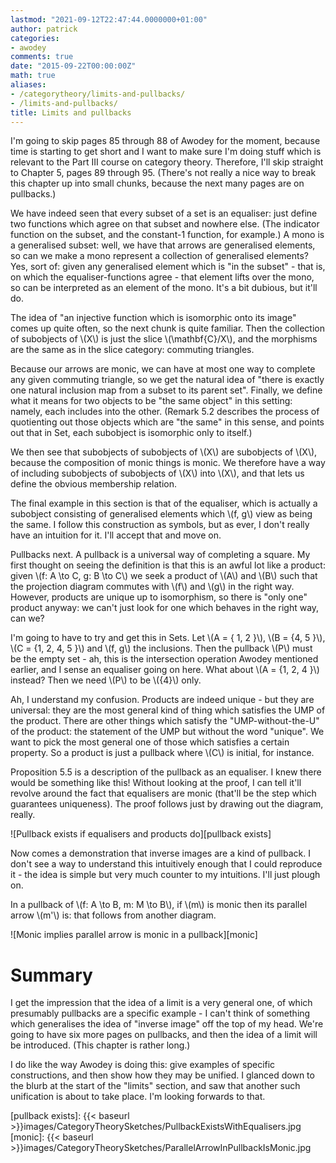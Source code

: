 ```yaml
---
lastmod: "2021-09-12T22:47:44.0000000+01:00"
author: patrick
categories:
- awodey
comments: true
date: "2015-09-22T00:00:00Z"
math: true
aliases:
- /categorytheory/limits-and-pullbacks/
- /limits-and-pullbacks/
title: Limits and pullbacks
---
```


I'm going to skip pages 85 through 88 of Awodey for the moment, because time is starting to get short and I want to make sure I'm doing stuff which is relevant to the Part III course on category theory. Therefore, I'll skip straight to Chapter 5, pages 89 through 95. (There's not really a nice way to break this chapter up into small chunks, because the next many pages are on pullbacks.)

We have indeed seen that every subset of a set is an equaliser: just define two functions which agree on that subset and nowhere else. (The indicator function on the subset, and the constant-1 function, for example.) A mono is a generalised subset: well, we have that arrows are generalised elements, so can we make a mono represent a collection of generalised elements? Yes, sort of: given any generalised element which is "in the subset" - that is, on which the equaliser-functions agree - that element lifts over the mono, so can be interpreted as an element of the mono. It's a bit dubious, but it'll do.

The idea of "an injective function which is isomorphic onto its image" comes up quite often, so the next chunk is quite familiar. Then the collection of subobjects of \\(X\\) is just the slice \\(\mathbf{C}/X\\), and the morphisms are the same as in the slice category: commuting triangles.

Because our arrows are monic, we can have at most one way to complete any given commuting triangle, so we get the natural idea of "there is exactly one natural inclusion map from a subset to its parent set". Finally, we define what it means for two objects to be "the same object" in this setting: namely, each includes into the other. (Remark 5.2 describes the process of quotienting out those objects which are "the same" in this sense, and points out that in Set, each subobject is isomorphic only to itself.)

We then see that subobjects of subobjects of \\(X\\) are subobjects of \\(X\\), because the composition of monic things is monic. We therefore have a way of including subobjects of subobjects of \\(X\\) into \\(X\\), and that lets us define the obvious membership relation.

The final example in this section is that of the equaliser, which is actually a subobject consisting of generalised elements which \\(f, g\\) view as being the same. I follow this construction as symbols, but as ever, I don't really have an intuition for it. I'll accept that and move on.

Pullbacks next. A pullback is a universal way of completing a square. My first thought on seeing the definition is that this is an awful lot like a product: given \\(f: A \to C, g: B \to C\\) we seek a product of \\(A\\) and \\(B\\) such that the projection diagram commutes with \\(f\\) and \\(g\\) in the right way. However, products are unique up to isomorphism, so there is "only one" product anyway: we can't just look for one which behaves in the right way, can we?

I'm going to have to try and get this in Sets. Let \\(A = \{ 1, 2 \}\\), \\(B = \{4, 5 \}\\), \\(C = \{1, 2, 4, 5 \}\\) and \\(f, g\\) the inclusions. Then the pullback \\(P\\) must be the empty set - ah, this is the intersection operation Awodey mentioned earlier, and I sense an equaliser going on here. What about \\(A = \{1, 2, 4 \}\\) instead? Then we need \\(P\\) to be \\(\{4\}\\) only.

Ah, I understand my confusion. Products are indeed unique - but they are universal: they are the most general kind of thing which satisfies the UMP of the product. There are other things which satisfy the "UMP-without-the-U" of the product: the statement of the UMP but without the word "unique". We want to pick the most general one of those which satisfies a certain property. So a product is just a pullback where \\(C\\) is initial, for instance.

Proposition 5.5 is a description of the pullback as an equaliser. I knew there would be something like this! Without looking at the proof, I can tell it'll revolve around the fact that equalisers are monic (that'll be the step which guarantees uniqueness). The proof follows just by drawing out the diagram, really.

![Pullback exists if equalisers and products do][pullback exists]

Now comes a demonstration that inverse images are a kind of pullback. I don't see a way to understand this intuitively enough that I could reproduce it - the idea is simple but very much counter to my intuitions. I'll just plough on.

In a pullback of \\(f: A \to B, m: M \to B\\), if \\(m\\) is monic then its parallel arrow \\(m'\\) is: that follows from another diagram.

![Monic implies parallel arrow is monic in a pullback][monic]

# Summary

I get the impression that the idea of a limit is a very general one, of which presumably pullbacks are a specific example - I can't think of something which generalises the idea of "inverse image" off the top of my head. We're going to have six more pages on pullbacks, and then the idea of a limit will be introduced. (This chapter is rather long.)

I do like the way Awodey is doing this: give examples of specific constructions, and then show how they may be unified. I glanced down to the blurb at the start of the "limits" section, and saw that another such unification is about to take place. I'm looking forwards to that.

[pullback exists]: {{< baseurl >}}images/CategoryTheorySketches/PullbackExistsWithEqualisers.jpg
[monic]: {{< baseurl >}}images/CategoryTheorySketches/ParallelArrowInPullbackIsMonic.jpg
